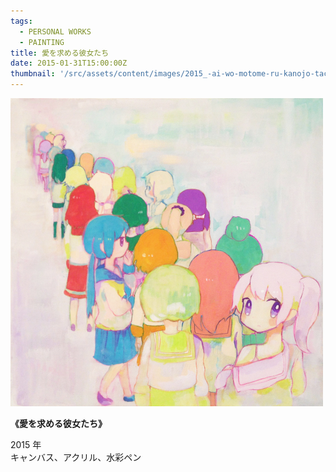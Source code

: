 ```yaml
---
tags:
  - PERSONAL WORKS
  - PAINTING
title: 愛を求める彼女たち
date: 2015-01-31T15:00:00Z
thumbnail: '/src/assets/content/images/2015_-ai-wo-motome-ru-kanojo-tachi.jpg'
---
```


![](/src/assets/content/images/2015_-ai-wo-motome-ru-kanojo-tachi.jpg)

**《愛を求める彼女たち》**

2015 年  
キャンバス、アクリル、水彩ペン

